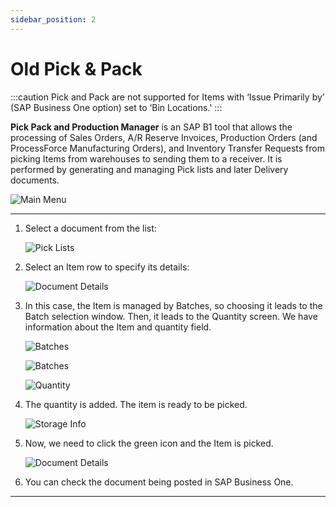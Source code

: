 ```yaml
---
sidebar_position: 2
---
```


# Old Pick & Pack

:::caution
    Pick and Pack are not supported for Items with ‘Issue Primarily by’ (SAP Business One option) set to ‘Bin Locations.'
:::

**Pick Pack and Production Manager** is an SAP B1 tool that allows the processing of Sales Orders, A/R Reserve Invoices, Production Orders (and ProcessForce Manufacturing Orders), and Inventory Transfer Requests from picking Items from warehouses to sending them to a receiver. It is performed by generating and managing Pick lists and later Delivery documents.

![Main Menu](./media/PickAndPack.webp)

---

1. Select a document from the list:

    ![Pick Lists](./media/PickLists.webp)
2. Select an Item row to specify its details:

    ![Document Details](./media/DocDetPP.webp)
3. In this case, the Item is managed by Batches, so choosing it leads to the Batch selection window. Then, it leads to the Quantity screen. We have information about the Item and quantity field.

    ![Batches](./media/BMI.webp)

    ![Batches](./media/Batches.webp)

    ![Quantity](./media/Quantity.webp)
4. The quantity is added. The item is ready to be picked.

    ![Storage Info](./media/StorageInfo_DocDet.webp)
5. Now, we need to click the green icon and the Item is picked.

    ![Document Details](./media/DocDet_oneadded.webp)
6. You can check the document being posted in SAP Business One.

---
